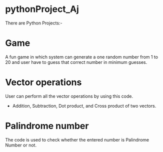 # pythonProject_Aj
There are Python Projects:-
# Game
A fun game in which system can generate a one random number from 1 to 20 and user have to guess that correct number in minimum guesses.
# Vector operations
User can perform all the vector operations by using this code.
- Addition, Subtraction, Dot product, and Cross product of two vectors.
# Palindrome number
The code is used to check whether the entered number is Palindrome Number or not.
